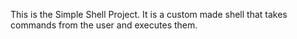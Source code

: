 This is the Simple Shell Project. It is a custom made shell that takes commands
from the user and executes them.
